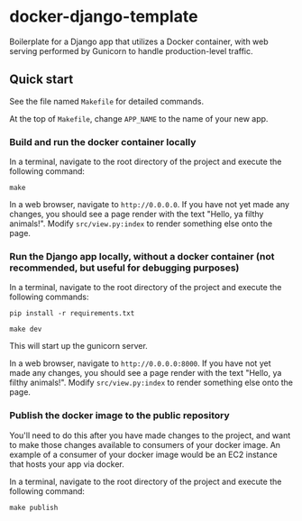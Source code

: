 # docker-django-template
Boilerplate for a Django app that utilizes a Docker container, with web serving performed by Gunicorn to handle production-level traffic.

## Quick start
See the file named `Makefile` for detailed commands.

At the top of `Makefile`, change `APP_NAME` to the name of your new app.

### Build and run the docker container locally
In a terminal, navigate to the root directory of the project and execute the following command: 
```
make
```

In a web browser, navigate to `http://0.0.0.0`. If you have not yet made any changes, you should see a page render with the text "Hello, ya filthy animals!". Modify `src/view.py:index` to render something else onto the page.

### Run the Django app locally, without a docker container (not recommended, but useful for debugging purposes)
In a terminal, navigate to the root directory of the project and execute the following commands: 
```
pip install -r requirements.txt
```
```
make dev
```

This will start up the gunicorn server.

In a web browser, navigate to `http://0.0.0.0:8000`. If you have not yet made any changes, you should see a page render with the text "Hello, ya filthy animals!". Modify `src/view.py:index` to render something else onto the page.

### Publish the docker image to the public repository
You'll need to do this after you have made changes to the project, and want to make those changes available to consumers of your docker image. An example of a consumer of your docker image would be an EC2 instance that hosts your app via docker.

In a terminal, navigate to the root directory of the project and execute the following command: 
```
make publish
```
